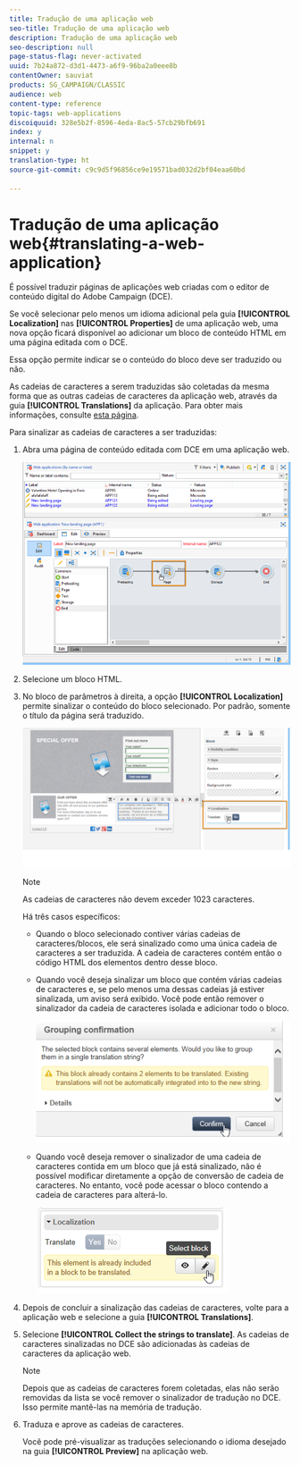 ```yaml
---
title: Tradução de uma aplicação web
seo-title: Tradução de uma aplicação web
description: Tradução de uma aplicação web
seo-description: null
page-status-flag: never-activated
uuid: 7b24a872-d3d1-4473-a6f9-96ba2a0eee8b
contentOwner: sauviat
products: SG_CAMPAIGN/CLASSIC
audience: web
content-type: reference
topic-tags: web-applications
discoiquuid: 328e5b2f-8596-4eda-8ac5-57cb29bfb691
index: y
internal: n
snippet: y
translation-type: ht
source-git-commit: c9c9d5f96856ce9e19571bad032d2bf04eaa60bd

---
```



# Tradução de uma aplicação web{#translating-a-web-application}

É possível traduzir páginas de aplicações web criadas com o editor de conteúdo digital do Adobe Campaign (DCE).

Se você selecionar pelo menos um idioma adicional pela guia **[!UICONTROL Localization]** nas **[!UICONTROL Properties]** de uma aplicação web, uma nova opção ficará disponível ao adicionar um bloco de conteúdo HTML em uma página editada com o DCE.

Essa opção permite indicar se o conteúdo do bloco deve ser traduzido ou não.

As cadeias de caracteres a serem traduzidas são coletadas da mesma forma que as outras cadeias de caracteres da aplicação web, através da guia **[!UICONTROL Translations]** da aplicação. Para obter mais informações, consulte [esta página](../../web/using/translating-a-web-form.md).

Para sinalizar as cadeias de caracteres a ser traduzidas:

1. Abra uma página de conteúdo editada com DCE em uma aplicação web.

   ![](assets/dce_translation_3.png)

1. Selecione um bloco HTML.
1. No bloco de parâmetros à direita, a opção **[!UICONTROL Localization]** permite sinalizar o conteúdo do bloco selecionado. Por padrão, somente o título da página será traduzido.

   ![](assets/dce_translation_1.png)

   >[!NOTE]
   >
   >As cadeias de caracteres não devem exceder 1023 caracteres.

   Há três casos específicos:

   * Quando o bloco selecionado contiver várias cadeias de caracteres/blocos, ele será sinalizado como uma única cadeia de caracteres a ser traduzida. A cadeia de caracteres contém então o código HTML dos elementos dentro desse bloco.
   * Quando você deseja sinalizar um bloco que contém várias cadeias de caracteres e, se pelo menos uma dessas cadeias já estiver sinalizada, um aviso será exibido. Você pode então remover o sinalizador da cadeia de caracteres isolada e adicionar todo o bloco.

      ![](assets/dce_translation_4.png)

   * Quando você deseja remover o sinalizador de uma cadeia de caracteres contida em um bloco que já está sinalizado, não é possível modificar diretamente a opção de conversão de cadeia de caracteres. No entanto, você pode acessar o bloco contendo a cadeia de caracteres para alterá-lo.

      ![](assets/dce_translation_2.png)

1. Depois de concluir a sinalização das cadeias de caracteres, volte para a aplicação web e selecione a guia **[!UICONTROL Translations]**.
1. Selecione **[!UICONTROL Collect the strings to translate]**. As cadeias de caracteres sinalizadas no DCE são adicionadas às cadeias de caracteres da aplicação web.

   >[!NOTE]
   >
   >Depois que as cadeias de caracteres forem coletadas, elas não serão removidas da lista se você remover o sinalizador de tradução no DCE. Isso permite mantê-las na memória de tradução.

1. Traduza e aprove as cadeias de caracteres.

   Você pode pré-visualizar as traduções selecionando o idioma desejado na guia **[!UICONTROL Preview]** na aplicação web.

